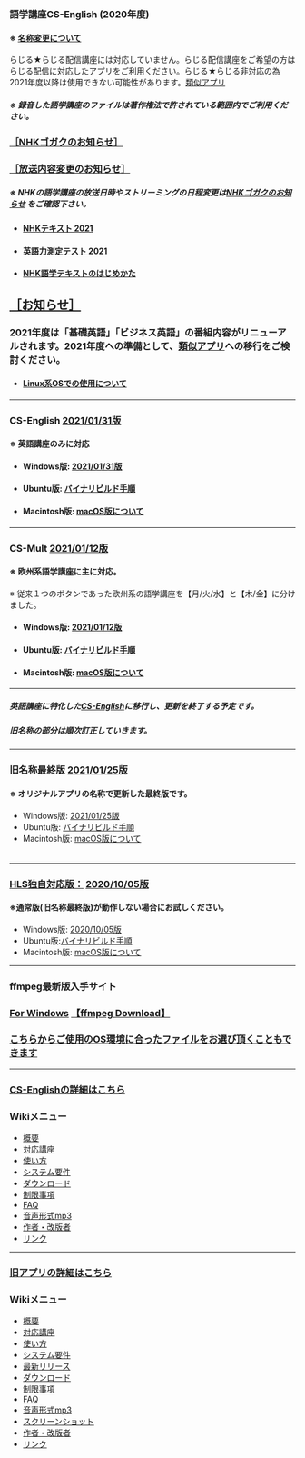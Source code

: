 ### 語学講座CS-English (2020年度)      
#### ※ [名称変更について](https://github.com/CSReviser/CaptureStream/wiki/名称変更について)             
らじる★らじる配信講座には対応していません。らじる配信講座をご希望の方はらじる配信に対応したアプリをご利用ください。らじる★らじる非対応の為2021年度以降は使用できない可能性があります。[類似アプリ](https://github.com/CSReviser/CS-English/wiki/類似アプリ)       
##### ※ 録音した語学講座のファイルは著作権法で許されている範囲内でご利用ください。            
### [［NHKゴガクのお知らせ］](https://www2.nhk.or.jp/gogaku/topics.cgi)   
### [［放送内容変更のお知らせ］](https://www2.nhk.or.jp/gogaku/topics2.cgi)   
##### ※ NHKの語学講座の放送日時やストリーミングの日程変更は[NHKゴガクのお知らせ](https://www2.nhk.or.jp/gogaku/topics.cgi) をご確認下さい。                     
- #### [NHKテキスト 2021](https://www.nhk-book.co.jp/text/index.html)
- #### [英語力測定テスト 2021](https://eigoryoku.nhk-book.co.jp/?_ga=2.177137829.1000592643.1613186020-1646930887.1611275979)
- #### [NHK語学テキストのはじめかた](https://www.nhk-book.co.jp/pr/text/hajimekata.html)

## [［お知らせ］](https://github.com/CSReviser/CaptureStream/wiki/お知らせ)     
### 2021年度は「基礎英語」「ビジネス英語」の番組内容がリニューアルされます。2021年度への準備として、[類似アプリ](https://github.com/CSReviser/CS-English/wiki/類似アプリ)への移行をご検討ください。             　　           　　       

* #### [Linux系OSでの使用について](https://github.com/CSReviser/CS-English/wiki/Linux)       

***
### CS-English [2021/01/31版](https://github.com/CSReviser/CS-English/releases/tag/20210131)
#### ※ 英語講座のみに対応
   - #### Windows版: [2021/01/31版](https://github.com/CSReviser/CS-English/releases/download/20210131/CS-English-Windows-20210131.zip)                          
   - #### Ubuntu版: [バイナリビルド手順](https://github.com/CSReviser/CS-English/wiki/ubuntuビルド手順)                          
   - #### Macintosh版: [macOS版について](https://github.com/CSReviser/CS-English/wiki/Macintosh%E7%89%88)                          　　　           　　       

---
### CS-Mult [2021/01/12版](https://github.com/CSReviser/CS-Mult/releases/tag/20210112)         
#### ※ 欧州系語学講座に主に対応。          
※ 従来１つのボタンであった欧州系の語学講座を【月/火/水】と【木/金】に分けました。              
   - #### Windows版: [2021/01/12版](https://github.com/CSReviser/CS-Mult/releases/download/20210112/CS-Mult-Windows-20210112.zip)                          
   - #### Ubuntu版: [バイナリビルド手順](https://github.com/CSReviser/CS-Mult/wiki/ubuntuビルド手順)                          
   - #### Macintosh版: [macOS版について](https://github.com/CSReviser/CS-English/wiki/Macintosh%E7%89%88)                          
                       


---
##### 英語講座に特化した[CS-English](https://github.com/CSReviser/CS-English/wiki/CS-English)に移行し、更新を終了する予定です。               
##### 旧名称の部分は順次訂正していきます。   
                                   
***
### 旧名称最終版 [2021/01/25版](https://github.com/CSReviser/CaptureStream/releases/tag/20210125)     
#### ※ オリジナルアプリの名称で更新した最終版です。                  
   * Windows版: [2021/01/25版](https://github.com/CSReviser/CaptureStream/releases/download/20210125/CaptureStream-Windows-20210125.zip)                          
   * Ubuntu版: [バイナリビルド手順](https://github.com/CSReviser/CaptureStream/wiki/ubuntuビルド手順)                          
   * Macintosh版: [macOS版について](https://github.com/CSReviser/CaptureStream/wiki/Macintosh%E7%89%88)                          
　　　           　　     

***
### [HLS独自対応版：](https://github.com/CSReviser/CaptureStream/wiki/HLS%E6%96%B9%E5%BC%8F%E7%8B%AC%E8%87%AA%E5%AF%BE%E5%BF%9C%E7%89%88)  [2020/10/05版](https://github.com/CSReviser/CaptureStream-hls/releases/tag/20201005)            
#### ※通常版(旧名称最終版)が動作しない場合にお試しください。                          
   * Windows版: [2020/10/05版](https://github.com/CSReviser/CaptureStream-hls/releases/download/20201005/CaptureStream-hls-Windows-20201005.zip)                          
   * Ubuntu版:[バイナリビルド手順](https://github.com/CSReviser/CaptureStream/wiki/ビルド手順(hls版))                          
   * Macintosh版: [macOS版について](https://github.com/CSReviser/CaptureStream/wiki/Macintosh%E7%89%88)                          

                   
---
### ffmpeg最新版入手サイト
### [For Windows](https://www.gyan.dev/ffmpeg/builds/)               [【ffmpeg Download】](https://www.ffmpeg.org/download.html)        　                
### [こちらからご使用のOS環境に合ったファイルをお選び頂くこともできます](https://ffbinaries.com/downloads)
         

                       

                                
***
### [CS-Englishの詳細はこちら](https://github.com/CSReviser/CS-English/wiki/CS-English)                 　　　　
### Wikiメニュー     
- [概要](https://github.com/CSReviser/CS-English/wiki/%E6%A6%82%E8%A6%81)   
- [対応講座](https://github.com/CSReviser/CS-English/wiki/%E5%AF%BE%E5%BF%9C%E8%AC%9B%E5%BA%A7)    
- [使い方](https://github.com/CSReviser/CS-English/wiki/%E4%BD%BF%E3%81%84%E6%96%B9)   
- [システム要件](https://github.com/CSReviser/CS-English/wiki/%E3%82%B7%E3%82%B9%E3%83%86%E3%83%A0%E8%A6%81%E4%BB%B6)    
- [ダウンロード](https://github.com/CSReviser/CS-English/wiki/%E3%83%80%E3%82%A6%E3%83%B3%E3%83%AD%E3%83%BC%E3%83%89)   
- [制限事項](https://github.com/CSReviser/CS-English/wiki/%E5%88%B6%E9%99%90%E4%BA%8B%E9%A0%85)   
- [FAQ](https://github.com/CSReviser/CS-English/wiki/FAQ)   
- [音声形式mp3](https://github.com/CSReviser/CaptureStream/wiki/%E9%9F%B3%E5%A3%B0%E5%BD%A2%E5%BC%8Fmp3)           
- [作者・改版者](https://github.com/CSReviser/CaptureStream/wiki/作者・改版者)   
- [リンク](https://github.com/CSReviser/CS-English/wiki/リンク)   


         

                       

                                                     
---
### [旧アプリの詳細はこちら](https://github.com/CSReviser/CaptureStream/wiki/CaptureStream)                 　　　
### Wikiメニュー     
- [概要](https://github.com/CSReviser/CaptureStream/wiki/%E6%A6%82%E8%A6%81)   
- [対応講座](https://github.com/CSReviser/CaptureStream/wiki/%E5%AF%BE%E5%BF%9C%E8%AC%9B%E5%BA%A7)    
- [使い方](https://github.com/CSReviser/CaptureStream/wiki/%E4%BD%BF%E3%81%84%E6%96%B9)   
- [システム要件](https://github.com/CSReviser/CaptureStream/wiki/%E3%82%B7%E3%82%B9%E3%83%86%E3%83%A0%E8%A6%81%E4%BB%B6)    
- [最新リリース](https://github.com/CSReviser/CaptureStream/wiki/%E6%9C%80%E6%96%B0%E3%83%AA%E3%83%AA%E3%83%BC%E3%82%B9)   
- [ダウンロード](https://github.com/CSReviser/CaptureStream/wiki/%E3%83%80%E3%82%A6%E3%83%B3%E3%83%AD%E3%83%BC%E3%83%89)   
- [制限事項](https://github.com/CSReviser/CaptureStream/wiki/%E5%88%B6%E9%99%90%E4%BA%8B%E9%A0%85)   
- [FAQ](https://github.com/CSReviser/CaptureStream/wiki/FAQ)   
- [音声形式mp3](https://github.com/CSReviser/CaptureStream/wiki/%E9%9F%B3%E5%A3%B0%E5%BD%A2%E5%BC%8Fmp3)           
- [スクリーンショット](https://github.com/CSReviser/CaptureStream/wiki/スクリーンショット)   
- [作者・改版者](https://github.com/CSReviser/CaptureStream/wiki/作者・改版者)   
- [リンク](https://github.com/CSReviser/CaptureStream/wiki/リンク)   

